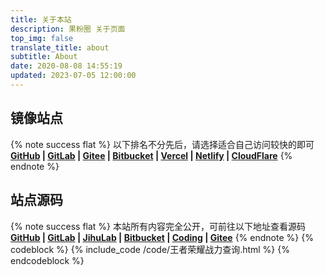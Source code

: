 ```yaml
---
title: 关于本站
description: 果粉圈 关于页面
top_img: false
translate_title: about
subtitle: About
date: 2020-08-08 14:55:19
updated: 2023-07-05 12:00:00
---
```

## 镜像站点

{% note success flat %} 以下排名不分先后，请选择适合自己访问较快的即可</br> **[GitHub](https://github.g0f.cn) | [GitLab](https://gitlab.g0f.cn) | [Gitee](https://ccknbc.gitee.io) | [Bitbucket](https://ccknbc.bitbucket.io) | [Vercel](https://vercel.g0f.cn) | [Netlify](https://netlify.g0f.cn) | [CloudFlare](https://cloudflare.g0f.cn)** {% endnote %}

## 站点源码

{% note success flat %} 本站所有内容完全公开，可前往以下地址查看源码</br>  **[GitHub](https://github.com/ccknbc-actions/blog-butterfly) | [GitLab](https://gitlab.com/CCKNBC/ccknbc.gitlab.io) | [JihuLab](https://jihulab.com/ccknbc-backup/blog-butterfly) | [Bitbucket](https://bitbucket.org/ccknbc/blog) | [Coding](https://ccknbc.coding.net/public/blog/blog-butterfly/git/files) | [Gitee](https://gitee.com/ccknbc/blog-butterfly)** {% endnote %}
{% codeblock %}
{% include_code /code/王者荣耀战力查询.html %}
{% endcodeblock %}


